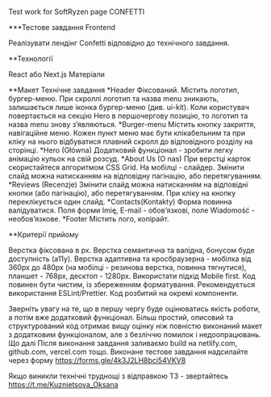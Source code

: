 Test work for SoftRyzen page CONFETTI

***Тестове завдання Frontend

Реалізувати лендінг Confetti відповідно до технічного завдання. 

**Технології 

React або Next.js
Матеріали

**Макет
Технічне завдання
*Header 
Фіксований. Містить логотип, бургер-меню.
При скроллі логотип та назва menu зникають, залишається лише іконка бургер-меню (див. ui-kit). Коли користувач повертається на секцію Hero в першочергову позицію, то логотип та назва menu знову з’являються.
*Burger-menu
Містить кнопку закриття, навігаційне меню.
Кожен пункт меню має бути клікабельним та при кліку на нього відбуватися плавний скролл до відповідного розділу на сторінці.
*Hero (Główna)
Додатковий функціонал - зробити легку анімацію кульок на свій розсуд.
*About Us (O nas)
При верстці карток скористайтеся алгоритмом CSS Grid.
На мобілці - слайдер. Змінити слайд можна натисканням на відповідну пагінацію, або перетягуванням.
*Reviews (Recenzje)
Змінити слайд можна натисканням на відповідні кнопки (або пагінацію), або перетягуванням.
При кліку на кнопку переклікується один слайд.
*Contacts(Kontakty)
Форма повинна валідуватися.
Поля форми Imię, E-mail - обов’язкові, поле Wiadomość - необов’язкове.
*Footer
Містить лого, копірайт.

**Критерії прийому

Верстка фіксована в рх.
Верстка семантична та валідна, бонусом буде доступність (а11y).
Верстка адаптивна та кросбраузерна - мобілка від 360px до 480px (на мобілці - резинова верстка, повинна тягнутися), планшет - 768px, десктоп - 1280px.
Використати підхід Mobile first.
Код повинен бути чистим, із збереженням форматування. Рекомендується використання ESLint/Prettier.
Код розбитий на окремі компоненти.

Зверніть увагу на те, що в першу чергу буде оцінюватись якість роботи, а потім вже додатковий функціонал. Більш простий, описовий та структурований код отримає вищу оцінку ніж повністю виконаний макет з додатковим функціоналом, але з безліччю помилок і недоопрацювань.
Що далі
Після виконання завдання заливаємо build на netlify.com, github.com, vercel.com тощо.
Виконане тестове завдання надсилайте через форму https://forms.gle/4k3J2LH8bci54VKV8 

Якщо виникли технічні труднощі з відправкою ТЗ - звертайтесь https://t.me/Kuznietsova_Oksana

